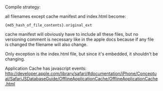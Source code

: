 
Compile strategy:

  all filenames except cache manifest and index.html become:

    {md5_hash_of_file_contents}.original_ext

  cache manifest will obviously have to include all these files, but no 
  versioning comment is necessary like in the apple docs because if any file 
  is changed the filename will also change.

  Only exception is the index.html file, but since it's embedded, it shouldn't
  be changing.

  Application Cache has javascript events: http://developer.apple.com/library/safari/#documentation/iPhone/Conceptual/SafariJSDatabaseGuide/OfflineApplicationCache/OfflineApplicationCache.html
